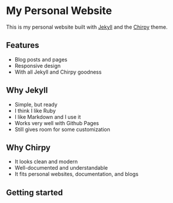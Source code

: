 # My Personal Website

This is my personal website built with [Jekyll](https://jekyllrb.com/) and the [Chirpy](https://github.com/cotes2020/jekyll-theme-chirpy) theme.

## Features

- Blog posts and pages
- Responsive design
- With all Jekyll and Chirpy goodness

## Why Jekyll

- Simple, but ready
- I think I like Ruby
- I like Markdown and I use it
- Works very well with Github Pages
- Still gives room for some customization

## Why Chirpy

- It looks clean and modern
- Well-documented and understandable
- It fits personal websites, documentation, and blogs

## Getting started